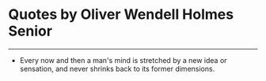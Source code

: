 # Quotes by Oliver Wendell Holmes Senior

---

- Every now and then a man's mind is stretched by a new idea or sensation, and never shrinks back to its former dimensions.
